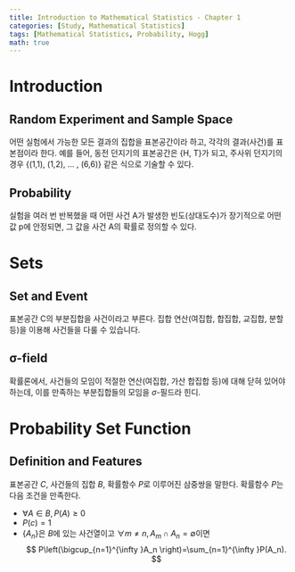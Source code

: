 ```yaml
---
title: Introduction to Mathematical Statistics - Chapter 1
categories: [Study, Mathematical Statistics]
tags: [Mathematical Statistics, Probability, Hogg]
math: true
---
```


# Introduction

## Random Experiment and Sample Space
어떤 실험에서 가능한 모든 결과의 집합을 표본공간이라 하고, 각각의 결과(사건)를 표본점이라 한다. 예를 들어, 동전 던지기의 표본공간은 {H, T}가 되고, 주사위 던지기의 경우 {(1,1), (1,2), … , (6,6)} 같은 식으로 기술할 수 있다.

## Probability
실험을 여러 번 반복했을 때 어떤 사건 A가 발생한 빈도(상대도수)가 장기적으로 어떤 값 p에 안정되면, 그 값을 사건 A의 확률로 정의할 수 있다.

# Sets

## Set and Event
표본공간 C의 부분집합을 사건이라고 부른다. 집합 연산(여집합, 합집합, 교집합, 분할 등)을 이용해 사건들을 다룰 수 있습니다.

## σ-field
확률론에서, 사건들의 모임이 적절한 연산(여집합, 가산 합집합 등)에 대해 닫혀 있어야 하는데, 이를 만족하는 부분집합들의 모임을 $σ$-필드라 힌디.

# Probability Set Function

## Definition and Features

표본공간 $C$, 사건들의 집합 $B$, 확률함수 $P$로 이루어진 삼중쌍을 말한다. 확률함수 $P$는 다음 조건을 만족한다.

- $\forall A\in B,P(A)\ge 0$
- $P(c) = 1$
- $\left\{ A_n \right\}$은 $B$에 있는 사건열이고 $\forall m\neq n, A_m\cap A_n=\emptyset$이면
$$ P\left(\bigcup_{n=1}^{\infty }A_n \right)=\sum_{n=1}^{\infty }P(A_n). $$